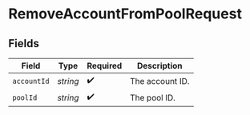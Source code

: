 # RemoveAccountFromPoolRequest


## Fields

| Field              | Type               | Required           | Description        |
| ------------------ | ------------------ | ------------------ | ------------------ |
| `accountId`        | *string*           | :heavy_check_mark: | The account ID.    |
| `poolId`           | *string*           | :heavy_check_mark: | The pool ID.       |